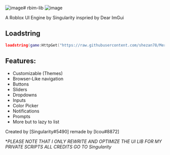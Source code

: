 ![image](https://github.com/Ic0u/rbim-lib/assets/96913151/a8a56d3f-cf74-4ba5-9727-60fbf6434ddb)# rbim-lib
![image](https://media.discordapp.net/attachments/946776326503821342/1254590712368992287/maxresdefault.png?ex=667a0c26&is=6678baa6&hm=85e3884f965984570caba9a74b992c2a12b61168dde8d8a5f0edbfe480f82a0b&=&format=webp&quality=lossless&width=1130&height=636)

A Roblox UI Engine by Singularity inspried by Dear ImGui


## Loadstring
```lua
loadstring(game:HttpGet("https://raw.githubusercontent.com/shezan78/Mercury-Ui-Lib/main/Source.lua"))()
```

## Features:
- Customizable (Themes)
- Browser-Like navigation
- Buttons
- Sliders
- Dropdowns
- Inputs
- Color Picker
- Notifications
- Prompts
- More but to lazy to list

Created by [Singularity#5490]  remade by [Icou#8872]

**PLEASE NOTE THAT I ONLY REWRITE AND OPTIMIZE THE UI LIB FOR MY PRIVATE SCRIPTS ALL CREDITS GO TO Singularity*
